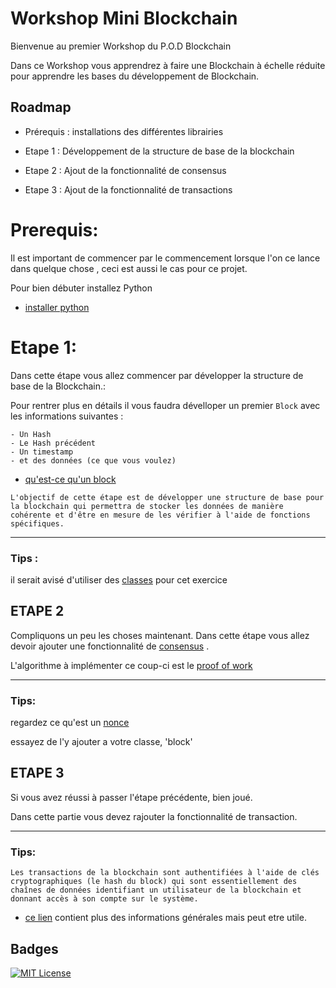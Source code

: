 
# Workshop Mini Blockchain

Bienvenue au premier Workshop du P.O.D Blockchain

Dans ce Workshop vous apprendrez à faire une Blockchain à échelle réduite pour apprendre les bases du développement de Blockchain.







## Roadmap

- Prérequis : installations des différentes librairies 

- Etape 1 :  Développement de la structure de base de la blockchain

- Etape 2 :  Ajout de la fonctionnalité de consensus

- Etape 3 :  Ajout de la fonctionnalité de transactions 

# Prerequis:

Il est important de commencer par le commencement lorsque l'on ce lance dans quelque chose , ceci est aussi le cas pour ce projet.

Pour bien débuter installez Python



- [installer python](https://docs.python-guide.org/starting/install3/linux/)


    
# Etape 1:

Dans cette étape vous allez commencer par développer la structure de base de la Blockchain.:

Pour rentrer plus en détails il vous faudra dévelloper un premier ```Block``` avec les informations suivantes :
 
    - Un Hash
    - Le Hash précédent
    - Un timestamp
    - et des données (ce que vous voulez)

- [qu'est-ce qu'un block](https://cryptoast.fr/bloc-blockchain-crypto-explication/#:~:text=Un%20bloc%2C%20ou%20block%20en,ou%20contenir%20des%20donn%C3%A9es%20arbitraires.)

```L'objectif de cette étape est de développer une structure de base pour la blockchain qui permettra de stocker les données de manière cohérente et d'être en mesure de les vérifier à l'aide de fonctions spécifiques.```

----
### Tips :

il serait avisé d'utiliser des [classes](http://www.xavierdupre.fr/app/teachpyx/helpsphinx/c_classes/classes.html) pour cet exercice


## ETAPE 2

Compliquons un peu les choses maintenant.
Dans cette étape vous allez devoir ajouter une fonctionnalité de [consensus](https://coinacademy.fr/academie/algorithme-consensus-blockchain/) .

L'algorithme à implémenter ce coup-ci est le [proof of work](https://cryptoast.fr/qu-est-ce-que-le-pow-proof-of-work/)

---
### Tips: 

regardez ce qu'est un [nonce](https://101blockchains.com/nonce-in-blockchain/)

essayez de l'y ajouter a votre classe, 'block'
## ETAPE 3
Si vous avez réussi à passer l'étape précédente, bien joué.

Dans cette partie vous devez rajouter la fonctionnalité de transaction. 

---
### Tips:

```Les transactions de la blockchain sont authentifiées à l'aide de clés cryptographiques (le hash du block) qui sont essentiellement des chaînes de données identifiant un utilisateur de la blockchain et donnant accès à son compte sur le système.```

- [ce lien](https://www.upgrad.com/blog/what-is-blockchain-transaction/#:~:text=Blockchain%20transactions%20are%20authenticated%20using,are%20private%20and%20public%20keys.) contient plus des informations générales mais peut etre utile.
## Badges


[![MIT License](https://img.shields.io/badge/License-MIT-green.svg)](https://choosealicense.com/licenses/mit/)


